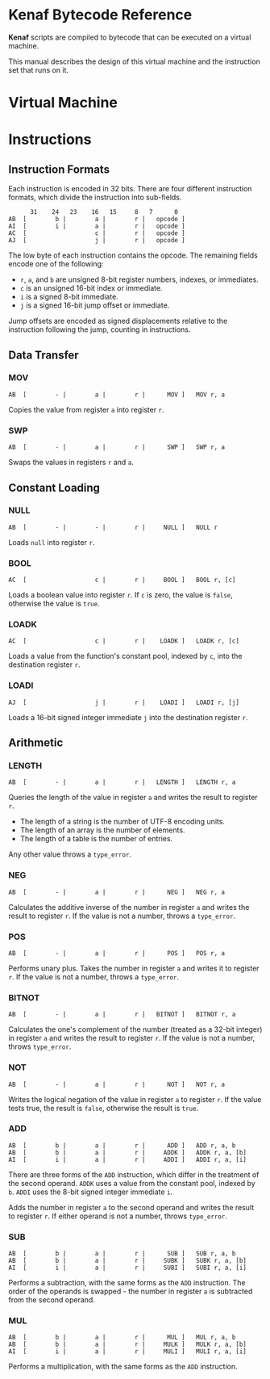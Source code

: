 # Kenaf Bytecode Reference

**Kenaf** scripts are compiled to bytecode that can be executed on a virtual
machine.

This manual describes the design of this virtual machine and the instruction
set that runs on it.


# Virtual Machine


# Instructions

## Instruction Formats

Each instruction is encoded in 32 bits.  There are four different instruction
formats, which divide the instruction into sub-fields.

          31    24   23    16   15     8   7      0
    AB  [        b |        a |        r |   opcode ]
    AI  [        i |        a |        r |   opcode ]
    AC  [                   c |        r |   opcode ]
    AJ  [                   j |        r |   opcode ]

The low byte of each instruction contains the opcode.  The remaining fields
encode one of the following:

  * `r`, `a`, and `b` are unsigned 8-bit register numbers, indexes, or
    immediates.
  * `c` is an unsigned 16-bit index or immediate.
  * `i` is a signed 8-bit immediate.
  * `j` is a signed 16-bit jump offset or immediate.

Jump offsets are encoded as signed displacements relative to the instruction
following the jump, counting in instructions.


## Data Transfer

### MOV

    AB  [        - |        a |        r |      MOV ]   MOV r, a

Copies the value from register `a` into register `r`.

### SWP

    AB  [        - |        a |        r |      SWP ]   SWP r, a

Swaps the values in registers `r` and `a`.

## Constant Loading

### NULL

    AB  [        - |        - |        r |     NULL ]   NULL r

Loads `null` into register `r`.

### BOOL

    AC  [                   c |        r |     BOOL ]   BOOL r, [c]

Loads a boolean value into register `r`.  If `c` is zero, the value is `false`,
otherwise the value is `true`.

### LOADK

    AC  [                   c |        r |    LOADK ]   LOADK r, [c]

Loads a value from the function's constant pool, indexed by `c`, into the
destination register `r`.

### LOADI

    AJ  [                   j |        r |    LOADI ]   LOADI r, [j]

Loads a 16-bit signed integer immediate `j` into the destination register `r`.

## Arithmetic

### LENGTH

    AB  [        - |        a |        r |   LENGTH ]   LENGTH r, a

Queries the length of the value in register `a` and writes the result to
register `r`.

  * The length of a string is the number of UTF-8 encoding units.
  * The length of an array is the number of elements.
  * The length of a table is the number of entries.

Any other value throws a `type_error`.

### NEG

    AB  [        - |        a |        r |      NEG ]   NEG r, a

Calculates the additive inverse of the number in register `a` and writes the
result to register `r`.  If the value is not a number, throws a `type_error`.

### POS

    AB  [        - |        a |        r |      POS ]   POS r, a

Performs unary plus.  Takes the number in register `a` and writes it to
register `r`.   If the value is not a number, throws a `type_error`.

### BITNOT

    AB  [        - |        a |        r |   BITNOT ]   BITNOT r, a

Calculates the one's complement of the number (treated as a 32-bit integer)
in register `a` and writes the result to register `r`.  If the value is not a
number, throws `type_error`.

### NOT

    AB  [        - |        a |        r |      NOT ]   NOT r, a

Writes the logical negation of the value in register `a` to register `r`.  If
the value tests true, the result is `false`, otherwise the result is `true`.

### ADD

    AB  [        b |        a |        r |      ADD ]   ADD r, a, b
    AB  [        b |        a |        r |     ADDK ]   ADDK r, a, [b]
    AI  [        i |        a |        r |     ADDI ]   ADDI r, a, [i]

There are three forms of the `ADD` instruction, which differ in the treatment
of the second operand.  `ADDK` uses a value from the constant pool, indexed by
`b`.  `ADDI` uses the 8-bit signed integer immediate `i`.

Adds the number in register `a` to the second operand and writes the result to
register `r`.  If either operand is not a number, throws `type_error`.

### SUB

    AB  [        b |        a |        r |      SUB ]   SUB r, a, b
    AB  [        b |        a |        r |     SUBK ]   SUBK r, a, [b]
    AI  [        i |        a |        r |     SUBI ]   SUBI r, a, [i]

Performs a subtraction, with the same forms as the `ADD` instruction.  The
order of the operands is swapped - the number in register `a` is subtracted
from the second operand.

### MUL

    AB  [        b |        a |        r |      MUL ]   MUL r, a, b
    AB  [        b |        a |        r |     MULK ]   MULK r, a, [b]
    AI  [        i |        a |        r |     MULI ]   MULI r, a, [i]

Performs a multiplication, with the same forms as the `ADD` instruction.

